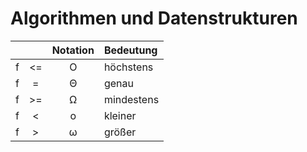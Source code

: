 # Algorithmen und Datenstrukturen

|  |  | Notation  | Bedeutung |
| :-------------: |:-------------:| :---:| :--------|
| f | <= | Ο | höchstens |
| f | = | Θ | genau |
| f | >= | Ω | mindestens |
| f | < | ο | kleiner |
| f | > | ω | größer |
